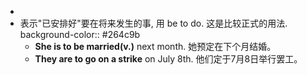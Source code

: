 -
- 表示"已安排好"要在将来发生的事, 用 be to do. 这是比较正式的用法.
  background-color:: #264c9b
	- **She is to be married(v.)** next month. 她预定在下个月结婚。
	- **They are to go on a strike** on July 8th. 他们定于7月8日举行罢工。